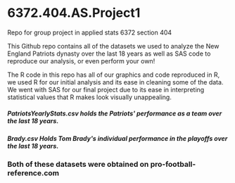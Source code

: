 # 6372.404.AS.Project1
Repo for group project in applied stats 6372 section 404

This Github repo contains all of the datasets we used to analyze the New England Patriots dynasty over the last 18 years as well as SAS code to reproduce our analysis, or even perform your own!

The R code in this repo has all of our graphics and code reproduced in R, we used R for our initial analysis and its ease in cleaning some of the data.  We went with SAS for our final project due to its ease in interpreting statistical values that R makes look visually unappealing. 

##### PatriotsYearlyStats.csv  holds the Patriots' performance as a team over the last 18 years.
##### Brady.csv Holds Tom Brady's individual performance in the playoffs over the last 18 years.  

### Both of these datasets were obtained on pro-football-reference.com 
